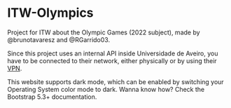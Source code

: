 # ITW-Olympics
Project for ITW about the Olympic Games (2022 subject), made by @brunotavaresz and @RGarrido03.

Since this project uses an internal API inside Universidade de Aveiro, you have to be connected to their network, either physically or by using their [VPN](https://www.ua.pt/pt/stic/teletrabalho_vpn).

This website supports dark mode, which can be enabled by switching your Operating System color mode to dark. Wanna know how? Check the Bootstrap 5.3+ documentation.
